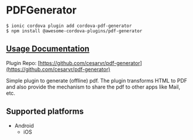 # PDFGenerator

```text
$ ionic cordova plugin add cordova-pdf-generator
$ npm install @awesome-cordova-plugins/pdf-generator
```

## [Usage Documentation](https://danielsogl.gitbook.io/awesome-cordova-plugins/plugins/pdf-generator/)

Plugin Repo: [https://github.com/cesarvr/pdf-generator](https://github.com/cesarvr/pdf-generator)

Simple plugin to generate \(offline\) pdf. The plugin transforms HTML to PDF and also provide the mechanism to share the pdf to other apps like Mail, etc.

## Supported platforms

* Android
  * iOS

